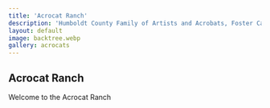 ```yaml
---
title: 'Acrocat Ranch'
description: 'Humboldt County Family of Artists and Acrobats, Foster Cat Rescue, art design lab, and home of AMI - The Anti-Malaria Intelligence'
layout: default
image: backtree.webp
gallery: acrocats
---
```


## Acrocat Ranch

Welcome to the Acrocat Ranch
